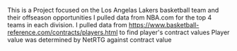 This is a Project focused on the Los Angelas Lakers basketball team and their offseason opportunities
I pulled data from NBA.com for the top 4 teams in each division.
I pulled data from https://www.basketball-reference.com/contracts/players.html to find player's contract values
Player value was determined by NetRTG against contract value

